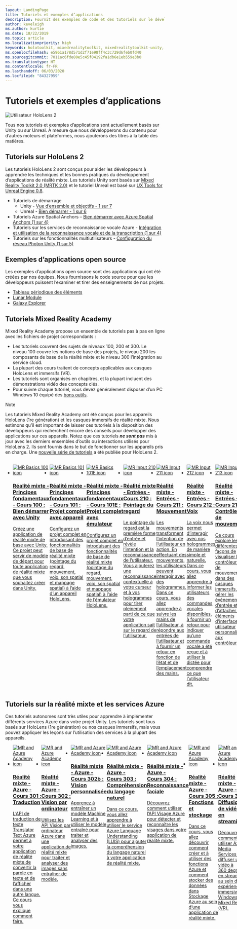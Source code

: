 ```yaml
---
layout: LandingPage
title: Tutoriels et exemples d’applications
description: Fournit des exemples de code et des tutoriels sur le développement d’applications de réalité mixte.
author: keveleigh
ms.author: kurtie
ms.date: 10/22/2019
ms.topic: article
ms.localizationpriority: high
keywords: holotoolkit, mixedrealitytoolkit, mixedrealitytoolkit-unity, academy, tutoriel
ms.openlocfilehash: e5961a178d571d2f71e98ff4c3c729d6feb0fd40
ms.sourcegitcommit: 7011ac6fde80e5c45f04192fa1db6e1eb559e3b0
ms.translationtype: HT
ms.contentlocale: fr-FR
ms.lasthandoff: 06/03/2020
ms.locfileid: "84327959"
---
```

# <a name="tutorials-and-sample-apps"></a>Tutoriels et exemples d’applications

![Utilisateur HoloLens 2](images/08_Tutorials.png)

Tous nos tutoriels et exemples d’applications sont actuellement basés sur Unity ou sur Unreal. À mesure que nous développerons du contenu pour d’autres moteurs et plateformes, nous ajouterons des titres à la table des matières.

## <a name="hololens-2-tutorials"></a>Tutoriels sur HoloLens 2

Les tutoriels HoloLens 2 sont conçus pour aider les développeurs à apprendre les techniques et les bonnes pratiques du développement d’applications de réalité mixte. Les tutoriels Unity sont basés sur [Mixed Reality Toolkit 2.0 (MRTK 2.0)](https://github.com/microsoft/MixedRealityToolkit-Unity) et le tutoriel Unreal est basé sur [UX Tools for Unreal Engine 0.8](https://github.com/microsoft/MixedReality-UXTools-Unreal).

* Tutoriels de démarrage
    * Unity - [Vue d’ensemble et objectifs - 1 sur 7](mrlearning-base.md)
    * Unreal - [Bien démarrer - 1 sur 6](unreal-uxt-ch1.md)
* Tutoriels Azure Spatial Anchors – [Bien démarrer avec Azure Spatial Anchors (1 sur 4)](mrlearning-asa-ch1.md)
* Tutoriels sur les services de reconnaissance vocale Azure - [Intégration et utilisation de la reconnaissance vocale et de la transcription (1 sur 4)](mrlearning-speechSDK-ch1.md)
* Tutoriels sur les fonctionnalités multiutilisateurs - [Configuration du réseau Photon Unity (1 sur 5)](mrlearning-sharing(photon)-ch1.md)

## <a name="open-source-sample-apps"></a>Exemples d’applications open source

Les exemples d’applications open source sont des applications qui ont été créées par nos équipes. Nous fournissons le code source pour que les développeurs puissent l’examiner et tirer des enseignements de nos projets.

* [Tableau périodique des éléments](periodic-table-of-the-elements.md)
* [Lunar Module](lunar-module.md)
* [Galaxy Explorer](galaxy-explorer.md)

## <a name="mixed-reality-academy-tutorials"></a>Tutoriels Mixed Reality Academy

Mixed Reality Academy propose un ensemble de tutoriels pas à pas en ligne avec les fichiers de projet correspondants :

* Les tutoriels couvrent des sujets de niveaux 100, 200 et 300. Le niveau 100 couvre les notions de base des projets, le niveau 200 les composants de base de la réalité mixte et le niveau 300 l’intégration au service cloud.
* La plupart des cours traitent de concepts applicables aux casques HoloLens et immersifs (VR).
* Les tutoriels sont organisés en chapitres, et la plupart incluent des démonstrations vidéo des concepts clés.
* Pour suivre chaque tutoriel, vous devez généralement disposer d’un PC Windows 10 équipé des [bons outils](install-the-tools.md).

>[!NOTE]
>Les tutoriels Mixed Reality Academy ont été conçus pour les appareils HoloLens (1re génération) et les casques immersifs de réalité mixte. Nous estimons qu’il est important de laisser ces tutoriels à la disposition des développeurs qui recherchent encore des conseils pour développer des applications sur ces appareils. Notez que ces tutoriels **_ne sont pas_** mis à jour avec les derniers ensembles d’outils ou interactions utilisés pour HoloLens 2. Ils sont fournis dans le but de fonctionner sur les appareils pris en charge. Une [nouvelle série de tutoriels](mrlearning-base.md) a été publiée pour HoloLens 2.

<br>
<ul id="cardtypes-W" class="cardsW panelContent" style="display: flex; margin-top: 0px;">
                            <li>
                                    <a href="holograms-100.md" title="Réalité mixte - Principes fondamentaux - Cours 100" data-linktype="absolute-path">
                                    <div class="cardSize">
                                        <div class="cardPadding">
                                            <div class="card">
                                                <div class="cardImageOuter">
                                                    <div class="cardImage">
                                                        <img src="images/Holograms100.jpg" alt="MR Basics 100 icon">
                                                    </div>
                                                </div>
                                                <div class="cardText">
                                                    <h3>Réalité mixte - Principes fondamentaux - Cours 100 : Bien démarrer avec Unity</h3>
                                                    <p>Créez une application de réalité mixte de base avec Unity. Ce projet peut servir de modèle de départ pour toute application de réalité mixte que vous souhaitez créer dans Unity.</p>
                                                </div>
                                            </div>
                                        </div>
                                    </div>
                               </a>
                            </li>
                            <li>
                                  <a href="holograms-101.md" title="Réalité mixte - Principes fondamentaux - Cours 101" data-linktype="absolute-path">
                                    <div class="cardSize">
                                        <div class="cardPadding">
                                            <div class="card">
                                                <div class="cardImageOuter">
                                                    <div class="cardImage">
                                                        <img src="images/Holograms101.jpg" alt="MR Basics 101 icon">
                                                    </div>
                                                </div>
                                                <div class="cardText">
                                                    <h3>Réalité mixte - Principes fondamentaux - Cours 101 : Projet complet avec appareil</h3>
                                                    <p>Configurez un projet complet en introduisant des fonctionnalités de base de réalité mixte (pointage du regard, mouvement, voix, son spatial et mappage spatial) à l’aide d’un appareil HoloLens.</p>
                                                </div>
                                            </div>
                                        </div>
                                    </div>
                               </a>
                            </li>
                            <li>
                                <a href="holograms-101e.md" title="Réalité mixte - Principes fondamentaux - Cours 101E" data-linktype="absolute-path">
                                    <div class="cardSize">
                                        <div class="cardPadding">
                                            <div class="card">
                                                <div class="cardImageOuter">
                                                    <div class="cardImage">
                                                        <img src="images/Holograms101E.jpg" alt="MR Basics 101E icon">
                                                    </div>
                                                </div>
                                                <div class="cardText">
                                                    <h3>Réalité mixte - Principes fondamentaux - Cours 101E : Projet complet avec émulateur</h3>
                                                    <p>Configurez un projet complet en introduisant des fonctionnalités de base de réalité mixte (pointage du regard, mouvement, voix, son spatial et mappage spatial) à l’aide de l’émulateur HoloLens.</p>
                                                </div>
                                            </div>
                                        </div>
                                    </div>
                                  </a>
                            </li>
                            <li>
                             <a href="holograms-210.md" title="Réalité mixte - Entrées - Cours 210" data-linktype="absolute-path">
                              <div class="cardSize">
                                  <div class="cardPadding">
                                      <div class="card">
                                          <div class="cardImageOuter">
                                              <div class="cardImage">
                                                  <img src="images/Holograms210.jpg" alt="MR Input 210 icon">
                                              </div>
                                          </div>
                                          <div class="cardText">
                                              <h3>Réalité mixte - Entrées - Cours 210 : Pointage du regard</h3>
                                              <p>Le pointage du regard est la première forme d’entrée et révèle l’intention et la reconnaissance de l’utilisateur. Vous ajouterez une reconnaissance contextuelle à votre curseur et à vos hologrammes pour tirer pleinement parti de ce que votre application sait sur le regard de l’utilisateur.</p>
                                          </div>
                                      </div>
                                  </div>
                              </div>
                               </a>
                            </li>
                            <li>
                            <a href="holograms-211.md" title="Réalité mixte - Entrées - Cours 211" data-linktype="absolute-path">
                              <div class="cardSize">
                                  <div class="cardPadding">
                                      <div class="card">
                                          <div class="cardImageOuter">
                                              <div class="cardImage">
                                                  <img src="images/Holograms211.jpg" alt="MR Input 211 icon">
                                              </div>
                                          </div>
                                          <div class="cardText">
                                              <h3>Réalité mixte - Entrées - Cours 211 : Mouvement</h3>
                                              <p>Les mouvements transforment l’intention de l’utilisateur en action. En effectuant des mouvements, les utilisateurs peuvent interagir avec des hologrammes. Dans ce cours, vous allez apprendre à suivre les mains de l’utilisateur, à répondre aux entrées de l’utilisateur et à fournir un retour en fonction de l’état et de l’emplacement des mains.</p>
                                          </div>
                                      </div>
                                  </div>
                              </div>
                              </a>
                            </li>         
                            <li>
                             <a href="holograms-212.md" title="Réalité mixte - Entrées - Cours 212" data-linktype="absolute-path">
                              <div class="cardSize">
                                  <div class="cardPadding">
                                      <div class="card">
                                          <div class="cardImageOuter">
                                              <div class="cardImage">
                                                  <img src="images/Holograms212.jpg" alt="MR Input 212 icon">
                                              </div>
                                          </div>
                                          <div class="cardText">
                                              <h3>Réalité mixte - Entrées - Cours 212 : Voix</h3>
                                              <p>La voix nous permet d’interagir avec nos hologrammes de manière simple et naturelle. Dans ce cours, vous allez apprendre à informer les utilisateurs des commandes vocales disponibles, à fournir un retour pour indiquer qu’une commande vocale a été reçue et à utiliser la dictée pour comprendre ce que l’utilisateur dit.</p>
                                          </div>
                                      </div>
                                  </div>
                              </div>
                              </a>
                            </li>
                             <li>
                              <a href="mixed-reality-213.md" title="Réalité mixte - Entrées - Cours 213" data-linktype="absolute-path">
                              <div class="cardSize">
                                  <div class="cardPadding">
                                      <div class="card">
                                          <div class="cardImageOuter">
                                              <div class="cardImage">
                                                  <img src="images/MR213v2.jpg" alt="MR Input 213 icon">
                                              </div>
                                          </div>
                                          <div class="cardText">
                                              <h3>Réalité mixte - Entrées - Cours 213 : Contrôleurs de mouvement</h3>
                                              <p>Ce cours explore les différentes façons de visualiser les contrôleurs de mouvement dans des casques immersifs, de gérer les événements d’entrée et d’attacher des éléments d’interface utilisateur personnalisés aux contrôleurs.</p>
                                          </div>
                                      </div>
                                  </div>
                              </div>
                              </a>
                            </li>   
                              <li>
                              <a href="holograms-220.md" title="Réalité mixte - Fonctionnalités spatiales - Cours 220" data-linktype="absolute-path">
                              <div class="cardSize">
                                  <div class="cardPadding">
                                      <div class="card">
                                          <div class="cardImageOuter">
                                              <div class="cardImage">
                                                  <img src="images/Holograms220b.jpg" alt="MR Spatial 220 icon">
                                              </div>
                                          </div>
                                          <div class="cardText">
                                              <h3>Réalité mixte - Fonctionnalités spatiales - Cours 220 : Son spatial</h3>
                                              <p>Le son spatial insuffle la vie aux hologrammes et leur donne une présence. Dans ce cours, vous allez apprendre à utiliser un son spatial pour ancrer des hologrammes dans le monde environnant, à fournir un retour pendant les interactions et à utiliser l’audio pour trouver vos hologrammes.</p>
                                          </div>
                                      </div>
                                  </div>
                              </div>
                              </a>
                            </li>      
                               <li>
                               <a href="holograms-230.md" title="Réalité mixte - Fonctionnalités spatiales - Cours 230" data-linktype="absolute-path">
                              <div class="cardSize">
                                  <div class="cardPadding">
                                      <div class="card">
                                          <div class="cardImageOuter">
                                              <div class="cardImage">
                                                  <img src="images/Holograms230.jpg" alt="MR Spatial 230 icon">
                                              </div>
                                          </div>
                                          <div class="cardText">
                                              <h3>Réalité mixte - Fonctionnalités spatiales - Cours 230 : Mappage spatial</h3>
                                              <p>Le mappage spatial réunit le monde réel et le monde virtuel. Vous allez explorer les nuanceurs et les utiliser pour visualiser votre espace. Vous apprendrez ensuite à simplifier le maillage d’une pièce en plans simples, à fournir un retour à la suite du placement d’hologrammes sur des surfaces réelles et à explorer les effets visuels de l’occlusion.</p>
                                          </div>
                                      </div>
                                  </div>
                              </div>
                             </a>
                            </li> 
                                <li>
                                <a href="holograms-240.md" title="Réalité mixte - Partage - Cours 240" data-linktype="absolute-path">
                              <div class="cardSize">
                                  <div class="cardPadding">
                                      <div class="card">
                                          <div class="cardImageOuter">
                                              <div class="cardImage">
                                                  <img src="images/Holograms240.jpg" alt="MR Sharing 240 icon">
                                              </div>
                                          </div>
                                          <div class="cardText">
                                              <h3>Réalité mixte - Partage - Cours 240 : Utilisation de plusieurs appareils HoloLens</h3>
                                              <p>Notre projet //Build 2016 ! Configurez un projet complet avec des systèmes de coordonnées partagés entre plusieurs appareils HoloLens pour permettre aux utilisateurs d’évoluer dans un monde holographique partagé.</p>
                                          </div>
                                      </div>
                                  </div>
                              </div>
                             </a>
                            </li> 
                                 <li>
                                   <a href="mixed-reality-250.md" title="Réalité mixte - Partage - Cours 250" data-linktype="absolute-path">
                              <div class="cardSize">
                                  <div class="cardPadding">
                                      <div class="card">
                                          <div class="cardImageOuter">
                                              <div class="cardImage">
                                                  <img src="images/MR250-new.jpg" alt="MR Sharing 250 icon">
                                              </div>
                                          </div>
                                          <div class="cardText">
                                              <h3>Réalité mixte - Partage - Cours 250 : HoloLens et casques immersifs</h3>
                                              <p>Dans notre projet //Build 2017, nous montrons comment créer une application qui tire parti des avantages uniques des appareils HoloLens et des casques immersifs (VR) au sein d’une expérience inter-appareils partagée.</p>
                                          </div>
                                      </div>
                                  </div>
                              </div>
                              </a>
                            </li> 
</ul>

## <a name="mixed-reality-and-azure-services-tutorials"></a>Tutoriels sur la réalité mixte et les services Azure

Ces tutoriels autonomes sont très utiles pour apprendre à implémenter différents services Azure dans votre projet Unity. Les tutoriels sont tous basés sur HoloLens (1re génération) ou nos casques immersifs, mais vous pouvez appliquer les leçons sur l’utilisation des services à la plupart des appareils.

<ul id="cardtypes-W" class="cardsW panelContent" style="display: flex; margin-top: 0px;">
    <li>
                                   <a href="mr-azure-301.md" title="Réalité mixte - Azure - Cours 301" data-linktype="absolute-path">
                              <div class="cardSize">
                                  <div class="cardPadding">
                                      <div class="card">
                                          <div class="cardImageOuter">
                                              <div class="cardImage">
                                                  <img src="images/MR-Azure-AcademyTile.jpg" alt="MR and Azure Academy icon">
                                              </div>
                                          </div>
                                          <div class="cardText">
                                              <h3>Réalité mixte - Azure - Cours 301 : Traduction</h3>
                                              <p>L’API de traduction de texte Translator Text Azure permet à votre application de réalité mixte de convertir la parole en texte et de l’afficher dans une autre langue. Ce cours vous explique comment faire.</p>
                                          </div>
                                      </div>
                                  </div>
                              </div>
                              </a>
                            </li>
                                 <li>
                                   <a href="mr-azure-302.md" title="Réalité mixte - Azure - Cours 302" data-linktype="absolute-path">
                              <div class="cardSize">
                                  <div class="cardPadding">
                                      <div class="card">
                                          <div class="cardImageOuter">
                                              <div class="cardImage">
                                                  <img src="images/MR-Azure-AcademyTile.jpg" alt="MR and Azure Academy icon">
                                              </div>
                                          </div>
                                          <div class="cardText">
                                              <h3>Réalité mixte - Azure - Cours 302 : Vision par ordinateur</h3>
                                              <p>Utilisez les API Vision par ordinateur Azure dans une application de réalité mixte pour traiter et analyser des images sans entraîner de modèle.</p>
                                          </div>
                                      </div>
                                  </div>
                              </div>
                              </a>
                            </li>
                                 <li>
                                   <a href="mr-azure-302b.md" title="Réalité mixte - Azure - Cours 302b" data-linktype="absolute-path">
                              <div class="cardSize">
                                  <div class="cardPadding">
                                      <div class="card">
                                          <div class="cardImageOuter">
                                              <div class="cardImage">
                                                  <img src="images/MR-Azure-AcademyTile.jpg" alt="MR and Azure Academy icon">
                                              </div>
                                          </div>
                                          <div class="cardText">
                                              <h3>Réalité mixte - Azure - Cours 302b : Vision personnalisée</h3>
                                              <p>Apprenez à entraîner un modèle Machine Learning et à utiliser le modèle entraîné pour traiter et analyser des images.</p>
                                          </div>
                                      </div>
                                  </div>
                              </div>
                              </a>
                            </li>                            
                                 <li>
                                   <a href="mr-azure-303.md" title="Réalité mixte - Azure - Cours 303" data-linktype="absolute-path">
                              <div class="cardSize">
                                  <div class="cardPadding">
                                      <div class="card">
                                          <div class="cardImageOuter">
                                              <div class="cardImage">
                                                  <img src="images/MR-Azure-AcademyTile.jpg" alt="MR and Azure Academy icon">
                                              </div>
                                          </div>
                                          <div class="cardText">
                                              <h3>Réalité mixte - Azure - Cours 303 : Compréhension du langage naturel</h3>
                                              <p>Dans ce cours, vous allez apprendre à utiliser le service Azure Language Understanding (LUIS) pour ajouter la compréhension du langage naturel à votre application de réalité mixte.</p>
                                          </div>
                                      </div>
                                  </div>
                              </div>
                              </a>
                            </li>
                                 <li>
                                   <a href="mr-azure-304.md" title="Réalité mixte - Azure - Cours 304" data-linktype="absolute-path">
                              <div class="cardSize">
                                  <div class="cardPadding">
                                      <div class="card">
                                          <div class="cardImageOuter">
                                              <div class="cardImage">
                                                  <img src="images/MR-Azure-AcademyTile.jpg" alt="MR and Azure Academy icon">
                                              </div>
                                          </div>
                                          <div class="cardText">
                                              <h3>Réalité mixte - Azure - Cours 304 : Reconnaissance faciale</h3>
                                              <p>Découvrez comment utiliser l’API Visage Azure pour détecter et reconnaître les visages dans votre application de réalité mixte.</p>
                                          </div>
                                      </div>
                                  </div>
                              </div>
                              </a>
                            </li>
                                 <li>
                                   <a href="mr-azure-305.md" title="Réalité mixte - Azure - Cours 305" data-linktype="absolute-path">
                              <div class="cardSize">
                                  <div class="cardPadding">
                                      <div class="card">
                                          <div class="cardImageOuter">
                                              <div class="cardImage">
                                                  <img src="images/MR-Azure-AcademyTile.jpg" alt="MR and Azure Academy icon">
                                              </div>
                                          </div>
                                          <div class="cardText">
                                              <h3>Réalité mixte - Azure - Cours 305 : Fonctions et stockage</h3>
                                              <p>Dans ce cours, vous allez découvrir comment créer et à utiliser des fonctions Azure et comment stocker des données dans Stockage Azure au sein d’une application de réalité mixte.</p>
                                          </div>
                                      </div>
                                  </div>
                              </div>
                              </a>
                            </li>
                                 <li>
                                   <a href="mr-azure-306.md" title="Réalité mixte - Azure - Cours 306" data-linktype="absolute-path">
                              <div class="cardSize">
                                  <div class="cardPadding">
                                      <div class="card">
                                          <div class="cardImageOuter">
                                              <div class="cardImage">
                                                  <img src="images/MR-Azure-AcademyTile.jpg" alt="MR and Azure Academy icon">
                                              </div>
                                          </div>
                                          <div class="cardText">
                                              <h3>Réalité mixte - Azure - Cours 306 : Diffusion de vidéos en streaming</h3>
                                              <p>Découvrez comment utiliser Azure Media Services pour diffuser une vidéo à 360 degrés en streaming au sein d’une expérience immersive Windows Mixed Reality (VR).</p>
                                          </div>
                                      </div>
                                  </div>
                              </div>
                              </a>
                            </li>
                                 <li>
                                   <a href="mr-azure-307.md" title="Réalité mixte - Azure - Cours 307" data-linktype="absolute-path">
                              <div class="cardSize">
                                  <div class="cardPadding">
                                      <div class="card">
                                          <div class="cardImageOuter">
                                              <div class="cardImage">
                                                  <img src="images/MR-Azure-AcademyTile.jpg" alt="MR and Azure Academy icon">
                                              </div>
                                          </div>
                                          <div class="cardText">
                                              <h3>Réalité mixte - Azure - Cours 307 : Machine Learning</h3>
                                              <p>Tirez parti d’Azure Machine Learning Studio (classique) dans votre application de réalité mixte pour déployer un grand nombre d’algorithmes de Machine Learning (ML).</p>
                                          </div>
                                      </div>
                                  </div>
                              </div>
                              </a>
                            </li>
                                 <li>
                                   <a href="mr-azure-308.md" title="Réalité mixte - Azure - Cours 308" data-linktype="absolute-path">
                              <div class="cardSize">
                                  <div class="cardPadding">
                                      <div class="card">
                                          <div class="cardImageOuter">
                                              <div class="cardImage">
                                                  <img src="images/MR-Azure-AcademyTile.jpg" alt="MR and Azure Academy icon">
                                              </div>
                                          </div>
                                          <div class="cardText">
                                              <h3>Réalité mixte - Azure - Cours 308 : Notifications inter-appareils</h3>
                                              <p>Dans ce cours, vous allez apprendre à utiliser plusieurs services Azure pour envoyer des notifications push et des changements de scène d’une application sur PC à une application de réalité mixte.</p>
                                          </div>
                                      </div>
                                  </div>
                              </div>
                              </a>
                            </li>
                                 <li>
                                   <a href="mr-azure-309.md" title="Réalité mixte - Azure - Cours 309" data-linktype="absolute-path">
                              <div class="cardSize">
                                  <div class="cardPadding">
                                      <div class="card">
                                          <div class="cardImageOuter">
                                              <div class="cardImage">
                                                  <img src="images/MR-Azure-AcademyTile.jpg" alt="MR and Azure Academy icon">
                                              </div>
                                          </div>
                                          <div class="cardText">
                                              <h3>Réalité mixte - Azure - Cours 309 : Application Insights</h3>
                                              <p>Utilisez le service Azure Application Insights pour collecter des données analytiques sur le comportement des utilisateurs au sein d’une application de réalité mixte.</p>
                                          </div>
                                      </div>
                                  </div>
                              </div>
                              </a>
                            </li> 
                                 <li>
                                   <a href="mr-azure-310.md" title="Réalité mixte - Azure - Cours 310" data-linktype="absolute-path">
                              <div class="cardSize">
                                  <div class="cardPadding">
                                      <div class="card">
                                          <div class="cardImageOuter">
                                              <div class="cardImage">
                                                  <img src="images/MR-Azure-AcademyTile.jpg" alt="MR and Azure Academy icon">
                                              </div>
                                          </div>
                                          <div class="cardText">
                                              <h3>Réalité mixte - Azure - Cours 310 : Détection d’objets</h3>
                                              <p>Entraînez un modèle Machine Learning et utilisez le modèle entraîné pour reconnaître des objets similaires et leurs positions dans le monde physique.</p>
                                          </div>
                                      </div>
                                  </div>
                              </div>
                              </a>
                            </li> 
                                 <li>
                                   <a href="mr-azure-311.md" title="Réalité mixte - Azure - Cours 311" data-linktype="absolute-path">
                              <div class="cardSize">
                                  <div class="cardPadding">
                                      <div class="card">
                                          <div class="cardImageOuter">
                                              <div class="cardImage">
                                                  <img src="images/MR-Azure-AcademyTile.jpg" alt="MR and Azure Academy icon">
                                              </div>
                                          </div>
                                          <div class="cardText">
                                              <h3>Réalité mixte - Azure - Cours 311 : Microsoft Graph</h3>
                                              <p>Découvrez comment vous connecter aux services Microsoft Graph à partir d’une application de réalité mixte.</p>
                                          </div>
                                      </div>
                                  </div>
                              </div>
                              </a>
                            </li> 
                                 <li>
                                   <a href="mr-azure-312.md" title="Réalité mixte - Azure - Cours 312" data-linktype="absolute-path">
                              <div class="cardSize">
                                  <div class="cardPadding">
                                      <div class="card">
                                          <div class="cardImageOuter">
                                              <div class="cardImage">
                                                  <img src="images/MR-Azure-AcademyTile.jpg" alt="MR and Azure Academy icon">
                                              </div>
                                          </div>
                                          <div class="cardText">
                                              <h3>Réalité mixte - Azure - Cours 312 : Intégration de bots</h3>
                                              <p>Créez et déployez un bot à l’aide de Microsoft Bot Framework v4, puis communiquez avec ce bot dans une application de réalité mixte.</p>
                                          </div>
                                      </div>
                                  </div>
                              </div>
                              </a>
                            </li> 
                                 <li>
                                   <a href="mr-azure-313.md" title="Réalité mixte - Azure - Cours 313" data-linktype="absolute-path">
                              <div class="cardSize">
                                  <div class="cardPadding">
                                      <div class="card">
                                          <div class="cardImageOuter">
                                              <div class="cardImage">
                                                  <img src="images/MR-Azure-AcademyTile.jpg" alt="MR and Azure Academy icon">
                                              </div>
                                          </div>
                                          <div class="cardText">
                                              <h3>Réalité mixte - Azure - Cours 313 : Service IoT Hub</h3>
                                              <p>Apprenez à implémenter le service Azure IoT Hub sur une machine virtuelle et à visualiser les données sur HoloLens.</p>
                                          </div>
                                      </div>
                                  </div>
                              </div>
                              </a>
                            </li> 
</ul>
